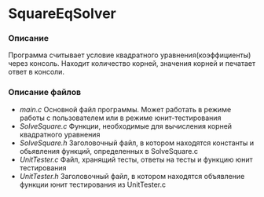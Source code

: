 # SquareEqSolver

### Описание
Программа считывает условие квадратного уравнения(коэффициенты) через консоль. Находит количество корней, значения корней и печатает ответ в консоли.

### Описание файлов
* *main.c*	Основной файл программы. Может работать в режиме работы с пользователем или в режиме юнит-тестирования
* *SolveSquare.c*	Функции, необходимые для вычисления корней квадратного уравнения
* *SolveSquare.h*	Заголовочный файл, в котором находятся константы и обьявления функций, определенных в SolveSquare.c
* *UnitTester.c*	Файл, хранящий тесты, ответы на тесты и функцию юнит тестирования
* *UnitTester.h*	Заголовочный файл, в котором находятся объявлениe функции юнит тестирования из UnitTester.c
